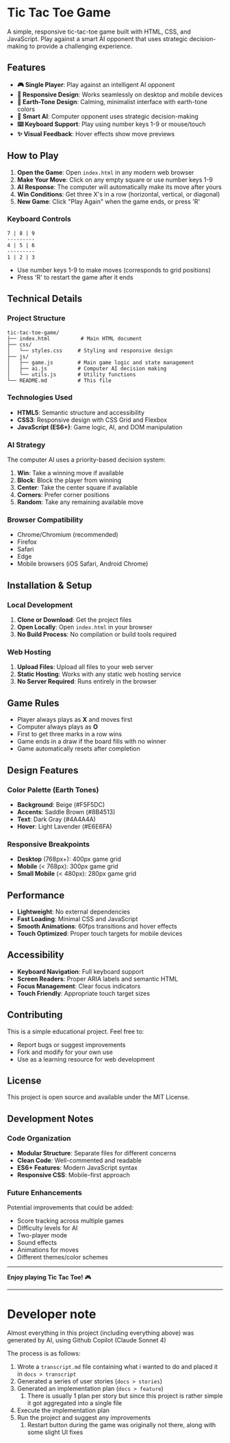 # Tic Tac Toe Game

A simple, responsive tic-tac-toe game built with HTML, CSS, and JavaScript. Play against a smart AI opponent that uses strategic decision-making to provide a challenging experience.

## Features

- **🎮 Single Player**: Play against an intelligent AI opponent
- **📱 Responsive Design**: Works seamlessly on desktop and mobile devices
- **🎨 Earth-Tone Design**: Calming, minimalist interface with earth-tone colors
- **🧠 Smart AI**: Computer opponent uses strategic decision-making
- **⌨️ Keyboard Support**: Play using number keys 1-9 or mouse/touch
- **✨ Visual Feedback**: Hover effects show move previews

## How to Play

1. **Open the Game**: Open `index.html` in any modern web browser
2. **Make Your Move**: Click on any empty square or use number keys 1-9
3. **AI Response**: The computer will automatically make its move after yours
4. **Win Conditions**: Get three X's in a row (horizontal, vertical, or diagonal)
5. **New Game**: Click "Play Again" when the game ends, or press 'R'

### Keyboard Controls

```
7 | 8 | 9
---------
4 | 5 | 6  
---------
1 | 2 | 3
```

- Use number keys 1-9 to make moves (corresponds to grid positions)
- Press 'R' to restart the game after it ends

## Technical Details

### Project Structure

```
tic-tac-toe-game/
├── index.html          # Main HTML document
├── css/
│   └── styles.css     # Styling and responsive design
├── js/
│   ├── game.js        # Main game logic and state management
│   ├── ai.js          # Computer AI decision making
│   └── utils.js       # Utility functions
└── README.md          # This file
```

### Technologies Used

- **HTML5**: Semantic structure and accessibility
- **CSS3**: Responsive design with CSS Grid and Flexbox
- **JavaScript (ES6+)**: Game logic, AI, and DOM manipulation

### AI Strategy

The computer AI uses a priority-based decision system:

1. **Win**: Take a winning move if available
2. **Block**: Block the player from winning
3. **Center**: Take the center square if available
4. **Corners**: Prefer corner positions
5. **Random**: Take any remaining available move

### Browser Compatibility

- Chrome/Chromium (recommended)
- Firefox
- Safari
- Edge
- Mobile browsers (iOS Safari, Android Chrome)

## Installation & Setup

### Local Development

1. **Clone or Download**: Get the project files
2. **Open Locally**: Open `index.html` in your browser
3. **No Build Process**: No compilation or build tools required

### Web Hosting

1. **Upload Files**: Upload all files to your web server
2. **Static Hosting**: Works with any static web hosting service
3. **No Server Required**: Runs entirely in the browser

## Game Rules

- Player always plays as **X** and moves first
- Computer always plays as **O**
- First to get three marks in a row wins
- Game ends in a draw if the board fills with no winner
- Game automatically resets after completion

## Design Features

### Color Palette (Earth Tones)

- **Background**: Beige (#F5F5DC)
- **Accents**: Saddle Brown (#8B4513)
- **Text**: Dark Gray (#4A4A4A)
- **Hover**: Light Lavender (#E6E6FA)

### Responsive Breakpoints

- **Desktop** (768px+): 400px game grid
- **Mobile** (< 768px): 300px game grid
- **Small Mobile** (< 480px): 280px game grid

## Performance

- **Lightweight**: No external dependencies
- **Fast Loading**: Minimal CSS and JavaScript
- **Smooth Animations**: 60fps transitions and hover effects
- **Touch Optimized**: Proper touch targets for mobile devices

## Accessibility

- **Keyboard Navigation**: Full keyboard support
- **Screen Readers**: Proper ARIA labels and semantic HTML
- **Focus Management**: Clear focus indicators
- **Touch Friendly**: Appropriate touch target sizes

## Contributing

This is a simple educational project. Feel free to:

- Report bugs or suggest improvements
- Fork and modify for your own use
- Use as a learning resource for web development

## License

This project is open source and available under the MIT License.

## Development Notes

### Code Organization

- **Modular Structure**: Separate files for different concerns
- **Clean Code**: Well-commented and readable
- **ES6+ Features**: Modern JavaScript syntax
- **Responsive CSS**: Mobile-first approach

### Future Enhancements

Potential improvements that could be added:

- Score tracking across multiple games
- Difficulty levels for AI
- Two-player mode
- Sound effects
- Animations for moves
- Different themes/color schemes

---

**Enjoy playing Tic Tac Toe!** 🎮

---

# Developer note

Almost everything in this project (including everything above) was generated by AI, using Github Copilot (Claude Sonnet 4)

The process is as follows:
1. Wrote a `transcript.md` file containing what i wanted to do and placed it in `docs > transcript`
2. Generated a series of user stories (`docs > stories`)
3. Generated an implementation plan (`docs > feature`)
   1. There is usually 1 plan per story but since this project is rather simple it got aggregated into a single file
4. Execute the implementation plan
5. Run the project and suggest any improvements
   1. Restart button during the game was originally not there, along with some slight UI fixes